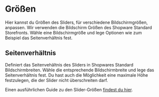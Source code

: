 # Größen
Hier kannst du Größen des Sliders, für verschiedene Bildschirmgrößen, anpassen. Wir verwenden die Bildschirm Größen des Shopware Standard Storefronts. Wähle eine Bildschirmgröße und lege Optionen wie zum Beispiel das Seitenverhältnis fest.

## Seitenverhältnis
Definiert das Seitenvehältnis des Sliders in Shopwares Standard Bildschirmbreiten. Wähle die entsprechende Bildschirmbreite und lege das Seitenverhältnis fest. Du hast auch die Möglichkeit eine maximale Höhe festzulegen, die der Slider nicht überschreiten darf.  

Einen ausführlichen Guide zu den Slider-Größen [findest du hier](/de/documentation/slider-sizing).